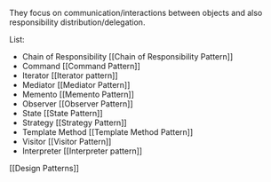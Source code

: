 They focus on communication/interactions between objects and also responsibility distribution/delegation.

List:
- Chain of Responsibility [[Chain of Responsibility Pattern]]
- Command [[Command Pattern]]
- Iterator [[Iterator pattern]]
- Mediator [[Mediator Pattern]]
- Memento [[Memento Pattern]]
- Observer [[Observer Pattern]]
- State [[State Pattern]]
- Strategy [[Strategy Pattern]]
- Template Method [[Template Method Pattern]]
- Visitor [[Visitor Pattern]]
- Interpreter [[Interpreter pattern]]

[[Design Patterns]]